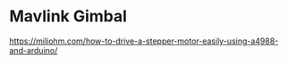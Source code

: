 # Mavlink Gimbal

https://miliohm.com/how-to-drive-a-stepper-motor-easily-using-a4988-and-arduino/

